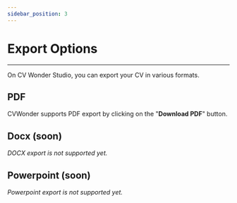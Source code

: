 ```yaml
---
sidebar_position: 3
---
```

# Export Options

---

On CV Wonder Studio, you can export your CV in various formats.

## PDF

CVWonder supports PDF export by clicking on the "**Download PDF**" button.

## Docx (soon)

*DOCX export is not supported yet.*

## Powerpoint (soon)

*Powerpoint export is not supported yet.*
